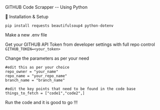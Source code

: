 GITHUB Code Scrapper -- Using Python


📂 Installation & Setup

```pip install requests beautifulsoup4 python-dotenv```

Make a new .env file 

Get your GITHUB API Token from developer settings with full repo control
```GITHUB_TOKEN=<your_token>```

Change the parameters as per your need 

```
#edit this as per your choice
repo_owner = "your_name"
repo_name = "your_repo_name"
branch_name = "branch_name"

#edit the key points that need to be found in the code base
things_to_fetch = ["code1","code2",]
```

Run the code and it is good to go !!!
